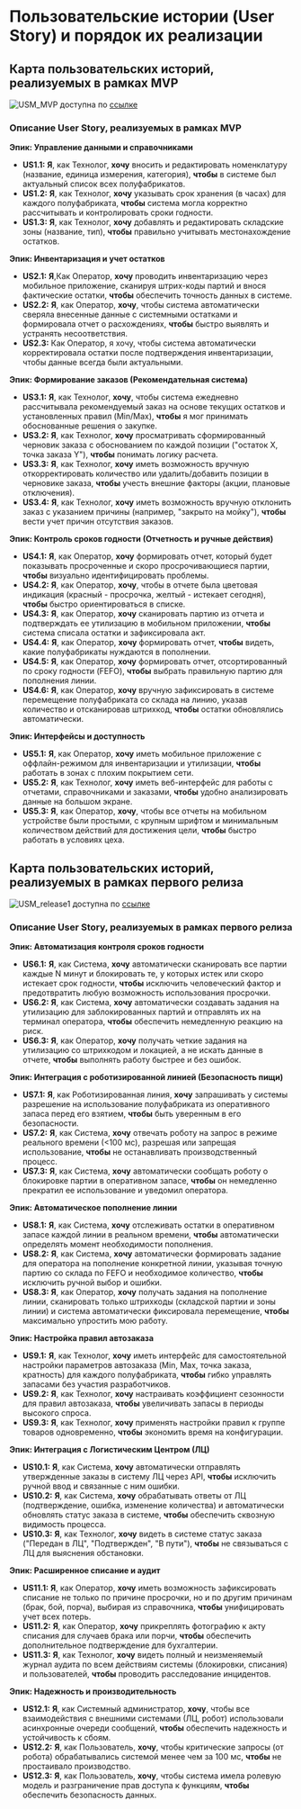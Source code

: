 # Пользовательские истории (User Story) и порядок их реализации

## Карта пользовательских историй, реализуемых в рамках MVP
![USM_MVP](assets/USM_MVP.png)
доступна по [ссылке](https://app.holst.so/share/b/7519e7e3-06ec-47d5-a09a-acd380b08a67)

### Описание User Story, реализуемых в рамках MVP

**Эпик: Управление данными и справочниками**

*   **US1.1:** **Я**, как Технолог, **хочу** вносить и редактировать номенклатуру (название, единица измерения, категория), **чтобы** в системе был актуальный список всех полуфабрикатов.
*   **US1.2:** **Я**, как Технолог, **хочу** указывать срок хранения (в часах) для каждого полуфабриката, **чтобы** система могла корректно рассчитывать и контролировать сроки годности.
*   **US1.3:** **Я**, как Технолог, **хочу** добавлять и редактировать складские зоны (название, тип), **чтобы** правильно учитывать местонахождение остатков.

**Эпик: Инвентаризация и учет остатков**

*   **US2.1:** **Я**,Как Оператор, **хочу** проводить инвентаризацию через мобильное приложение, сканируя штрих-коды партий и внося фактические остатки, **чтобы** обеспечить точность данных в системе.
*   **US2.2:** **Я**, как Оператор, **хочу**, чтобы система автоматически сверяла внесенные данные с системными остатками и формировала отчет о расхождениях, **чтобы** быстро выявлять и устранять несоответствия.
*   **US2.3:** Как Оператор, я хочу, чтобы система автоматически корректировала остатки после подтверждения инвентаризации, чтобы данные всегда были актуальными.

**Эпик: Формирование заказов (Рекомендательная система)**

*   **US3.1:** **Я**, как Технолог, **хочу**, чтобы система ежедневно рассчитывала рекомендуемый заказ на основе текущих остатков и установленных правил (Min/Max), **чтобы** я мог принимать обоснованные решения о закупке.
*   **US3.2:** **Я**, как Технолог, **хочу** просматривать сформированный черновик заказа с обоснованием по каждой позиции ("остаток X, точка заказа Y"), **чтобы** понимать логику расчета.
*   **US3.3:** **Я**, как Технолог, **хочу** иметь возможность вручную откорректировать количество или удалить/добавить позиции в черновике заказа, **чтобы** учесть внешние факторы (акции, плановые отключения).
*   **US3.4:** **Я**, как Технолог, **хочу** иметь возможность вручную отклонить заказ с указанием причины (например, "закрыто на мойку"), **чтобы** вести учет причин отсутствия заказов.

**Эпик: Контроль сроков годности (Отчетность и ручные действия)**

*   **US4.1:** **Я**, как Оператор, **хочу** формировать отчет, который будет показывать просроченные и скоро просрочивающиеся партии, **чтобы** визуально идентифицировать проблемы.
*   **US4.2:** **Я**, как Оператор, **хочу**, чтобы в отчете была цветовая индикация (красный - просрочка, желтый - истекает сегодня), **чтобы** быстро ориентироваться в списке.
*   **US4.3:** **Я**, как Оператор, **хочу** сканировать партию из отчета и подтверждать ее утилизацию в мобильном приложении, **чтобы** система списала остатки и зафиксировала акт.
*   **US4.4:** **Я**, как Оператор, **хочу** формировать отчет, **чтобы** видеть, какие полуфабрикаты нуждаются в пополнении.
*   **US4.5:** **Я**, как Оператор, **хочу** формировать отчет, отсортированный по сроку годности (FEFO), **чтобы** выбрать правильную партию для пополнения линии.
*   **US4.6:** **Я**, как Оператор, **хочу** вручную зафиксировать в системе перемещение полуфабриката со склада на линию, указав количество и отсканировав штрихкод, **чтобы** остатки обновлялись автоматически.

**Эпик: Интерфейсы и доступность**

*   **US5.1:** **Я**, как Оператор, **хочу** иметь мобильное приложение с оффлайн-режимом для инвентаризации и утилизации, **чтобы** работать в зонах с плохим покрытием сети.
*   **US5.2:** **Я**, как Технолог, **хочу** иметь веб-интерфейс для работы с отчетами, справочниками и заказами, **чтобы** удобно анализировать данные на большом экране.
*   **US5.3:** **Я**, как Оператор, **хочу**, чтобы все отчеты на мобильном устройстве были простыми, с крупным шрифтом и минимальным количеством действий для достижения цели, **чтобы** быстро работать в условиях цеха.

## Карта пользовательских историй, реализуемых в рамках первого релиза

![USM_release1](assets/USM_Release1.png)
доступна по [ссылке](https://app.holst.so/share/b/7519e7e3-06ec-47d5-a09a-acd380b08a67)

### Описание User Story, реализуемых в рамках первого релиза

**Эпик: Автоматизация контроля сроков годности**

*   **US6.1:** **Я**, как Система, **хочу** автоматически сканировать все партии каждые N минут и блокировать те, у которых истек или скоро истекает срок годности, **чтобы** исключить человеческий фактор и предотвратить любую возможность использования просрочки.
*   **US6.2:** **Я**, как Система, **хочу** автоматически создавать задания на утилизацию для заблокированных партий и отправлять их на терминал оператора, **чтобы** обеспечить немедленную реакцию на риск.
*   **US6.3:** **Я**, как Оператор, **хочу** получать четкие задания на утилизацию со штрихкодом и локацией, а не искать данные в отчете, **чтобы** выполнять работу быстрее и без ошибок.

**Эпик: Интеграция с роботизированной линией (Безопасность пищи)**

*   **US7.1:** **Я**, как Роботизированная линия, **хочу** запрашивать у системы разрешение на использование полуфабриката из оперативного запаса перед его взятием, **чтобы** быть уверенным в его безопасности.
*   **US7.2:** **Я**, как Система, **хочу** отвечать роботу на запрос в режиме реального времени (<100 мс), разрешая или запрещая использование, **чтобы** не останавливать производственный процесс.
*   **US7.3:** **Я**, как Система, **хочу** автоматически сообщать роботу о блокировке партии в оперативном запасе, **чтобы** он немедленно прекратил ее использование и уведомил оператора.

**Эпик: Автоматическое пополнение линии**

*   **US8.1:** **Я**, как Система, **хочу** отслеживать остатки в оперативном запасе каждой линии в реальном времени, **чтобы** автоматически определять момент необходимости пополнения.
*   **US8.2:** **Я**, как Система, **хочу** автоматически формировать задание для оператора на пополнение конкретной линии, указывая точную партию со склада по FEFO и необходимое количество, **чтобы** исключить ручной выбор и ошибки.
*   **US8.3:** **Я**, как Оператор, **хочу** получать задания на пополнение линии, сканировать только штрихкоды (складской партии и зоны линии) и система автоматически фиксировала перемещение, **чтобы** максимально упростить мою работу.

**Эпик: Настройка правил автозаказа**

*   **US9.1:** **Я**, как Технолог, **хочу** иметь интерфейс для самостоятельной настройки параметров автозаказа (Min, Max, точка заказа, кратность) для каждого полуфабриката, **чтобы** гибко управлять запасами без участия разработчиков.
*   **US9.2:** **Я**, как Технолог, **хочу** настраивать коэффициент сезонности для правил автозаказа, **чтобы** увеличивать запасы в периоды высокого спроса.
*   **US9.3:** **Я**, как Технолог, **хочу** применять настройки правил к группе товаров одновременно, **чтобы** экономить время на конфигурации.

**Эпик: Интеграция с Логистическим Центром (ЛЦ)**

*   **US10.1:** **Я**, как Система, **хочу** автоматически отправлять утвержденные заказы в систему ЛЦ через API, **чтобы** исключить ручной ввод и связанные с ним ошибки.
*   **US10.2:** **Я**, как Система, **хочу** обрабатывать ответы от ЛЦ (подтверждение, ошибка, изменение количества) и автоматически обновлять статус заказа в системе, **чтобы** обеспечить сквозную видимость процесса.
*   **US10.3:** **Я**, как Технолог, **хочу** видеть в системе статус заказа ("Передан в ЛЦ", "Подтвержден", "В пути"), **чтобы** не связываться с ЛЦ для выяснения обстановки.

**Эпик: Расширенное списание и аудит**

*   **US11.1:** **Я**, как Оператор, **хочу** иметь возможность зафиксировать списание не только по причине просрочки, но и по другим причинам (брак, бой, порча), выбирая из справочника, **чтобы** унифицировать учет всех потерь.
*   **US11.2:** **Я**, как Оператор, **хочу** прикреплять фотографию к акту списания для случаев брака или порчи, **чтобы** обеспечить дополнительное подтверждение для бухгалтерии.
*   **US11.3:** **Я**, как Технолог, **хочу** видеть полный и неизменяемый журнал аудита по всем действиям системы (блокировки, списания) и пользователей, **чтобы** проводить расследование инцидентов.

**Эпик: Надежность и производительность**

*   **US12.1:** **Я**, как Системный администратор, **хочу**, чтобы все взаимодействия с внешними системами (ЛЦ, робот) использовали асинхронные очереди сообщений, **чтобы** обеспечить надежность и устойчивость к сбоям.
*   **US12.2:** **Я**, как Пользователь, **хочу**, чтобы критические запросы (от робота) обрабатывались системой менее чем за 100 мс, **чтобы** не простаивало производство.
*   **US12.3:** **Я**, как Пользователь, **хочу**, чтобы система имела ролевую модель и разграничение прав доступа к функциям, **чтобы** обеспечить безопасность данных.

